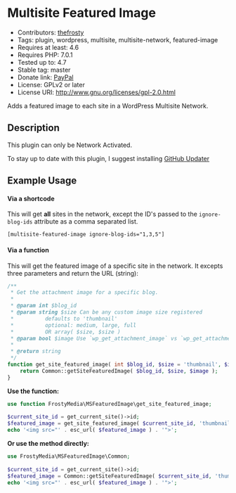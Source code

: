# Multisite Featured Image

* Contributors: [thefrosty](https://github.com/thefrosty)
* Tags: plugin, wordpress, multisite, multisite-network, featured-image 
* Requires at least: 4.6
* Requires PHP: 7.0.1
* Tested up to: 4.7
* Stable tag: master
* Donate link: [PayPal](https://www.paypal.me/AustinPassy)
* License: GPLv2 or later
* License URI: http://www.gnu.org/licenses/gpl-2.0.html

Adds a featured image to each site in a WordPress Multisite Network.

## Description

This plugin can only be Network Activated.

To stay up to date with this plugin, I suggest installing [GitHub Updater](https://github.com/afragen/github-updater)
 
## Example Usage

#### Via a shortcode
This will get **all** sites in the network, except the ID's passed to the `ignore-blog-ids`
attribute as a comma separated list.

```
[multisite-featured-image ignore-blog-ids="1,3,5"]
```

#### Via a function
This will get the featured image of a specific site in the network. It excepts three
parameters and return the URL (string):
```php
/**
 * Get the attachment image for a specific blog.
 *
 * @param int $blog_id
 * @param string $size Can be any custom image size registered
 *          defaults to 'thumbnail'
 *          optional: medium, large, full
 *          OR array( $size, $size )
 * @param bool $image Use `wp_get_attachment_image` vs `wp_get_attachment_image_src`
 *
 * @return string
 */
function get_site_featured_image( int $blog_id, $size = 'thumbnail', $image = true ): string {
    return Common::getSiteFeaturedImage( $blog_id, $size, $image );
}
```

**Use the function:**
```php
use function FrostyMedia\MSFeaturedImage\get_site_featured_image;
 
$current_site_id = get_current_site()->id;
$featured_image = get_site_featured_image( $current_site_id, 'thumbnail' );
echo '<img src="' . esc_url( $featured_image ) . '">';
```

**Or use the method directly:**
```php
use FrostyMedia\MSFeaturedImage\Common;
 
$current_site_id = get_current_site()->id;
$featured_image = Common::getSiteFeaturedImage( $current_site_id, 'thumbnail' );
echo '<img src="' . esc_url( $featured_image ) . '">';
```